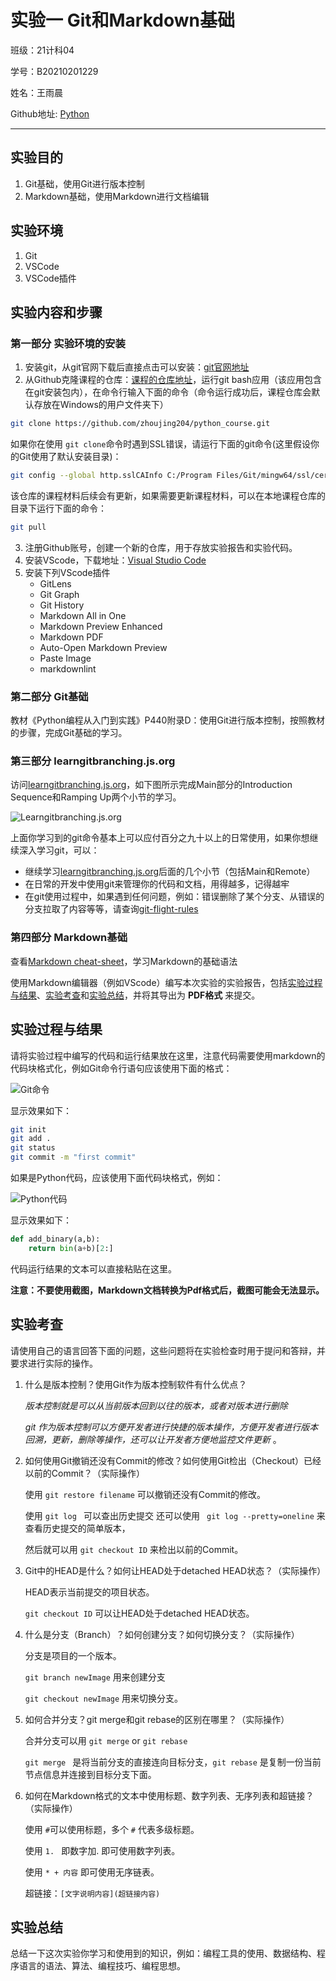 # 实验一 Git和Markdown基础

班级：21计科04

学号：B20210201229

姓名：王雨晨

Github地址: [Python](https://github.com/wycIT/Python)

---



## 实验目的

1. Git基础，使用Git进行版本控制
2. Markdown基础，使用Markdown进行文档编辑

## 实验环境

1. Git
2. VSCode
3. VSCode插件

## 实验内容和步骤

### 第一部分 实验环境的安装

1. 安装git，从git官网下载后直接点击可以安装：[git官网地址](https://git-scm.com/)
2. 从Github克隆课程的仓库：[课程的仓库地址](https://github.com/zhoujing204/python_course)，运行git bash应用（该应用包含在git安装包内），在命令行输入下面的命令（命令运行成功后，课程仓库会默认存放在Windows的用户文件夹下）

```bash
git clone https://github.com/zhoujing204/python_course.git
```

如果你在使用 `git clone`命令时遇到SSL错误，请运行下面的git命令(这里假设你的Git使用了默认安装目录)：

```bash
git config --global http.sslCAInfo C:/Program Files/Git/mingw64/ssl/certs/ca-bundle.crt
```

该仓库的课程材料后续会有更新，如果需要更新课程材料，可以在本地课程仓库的目录下运行下面的命令：

```bash
git pull
```

3. 注册Github账号，创建一个新的仓库，用于存放实验报告和实验代码。
4. 安装VScode，下载地址：[Visual Studio Code](https://code.visualstudio.com/)
5. 安装下列VScode插件
   - GitLens
   - Git Graph
   - Git History
   - Markdown All in One
   - Markdown Preview Enhanced
   - Markdown PDF
   - Auto-Open Markdown Preview
   - Paste Image
   - markdownlint

### 第二部分 Git基础


教材《Python编程从入门到实践》P440附录D：使用Git进行版本控制，按照教材的步骤，完成Git基础的学习。

### 第三部分 learngitbranching.js.org

访问[learngitbranching.js.org](https://learngitbranching.js.org)，如下图所示完成Main部分的Introduction Sequence和Ramping Up两个小节的学习。

![Learngitbranching.js.org](images/a.png)

上面你学习到的git命令基本上可以应付百分之九十以上的日常使用，如果你想继续深入学习git，可以：

- 继续学习[learngitbranching.js.org](https://learngitbranching.js.org)后面的几个小节（包括Main和Remote）
- 在日常的开发中使用git来管理你的代码和文档，用得越多，记得越牢
- 在git使用过程中，如果遇到任何问题，例如：错误删除了某个分支、从错误的分支拉取了内容等等，请查询[git-flight-rules](https://github.com/k88hudson/git-flight-rules)


### 第四部分 Markdown基础

查看[Markdown cheat-sheet](http://www.markdownguide.org/cheat-sheet)，学习Markdown的基础语法

使用Markdown编辑器（例如VScode）编写本次实验的实验报告，包括[实验过程与结果](#实验过程与结果)、[实验考查](#实验考查)和[实验总结](#实验总结)，并将其导出为 **PDF格式** 来提交。

## 实验过程与结果

请将实验过程中编写的代码和运行结果放在这里，注意代码需要使用markdown的代码块格式化，例如Git命令行语句应该使用下面的格式：

![Git命令](images/b.png)

显示效果如下：

```bash
git init
git add .
git status
git commit -m "first commit"
```

如果是Python代码，应该使用下面代码块格式，例如：

![Python代码](images/c.png)

显示效果如下：

```python
def add_binary(a,b):
    return bin(a+b)[2:]
```

代码运行结果的文本可以直接粘贴在这里。

**注意：不要使用截图，Markdown文档转换为Pdf格式后，截图可能会无法显示。**

## 实验考查

请使用自己的语言回答下面的问题，这些问题将在实验检查时用于提问和答辩，并要求进行实际的操作。

1. 什么是版本控制？使用Git作为版本控制软件有什么优点？

   *版本控制就是可以从当前版本回到以往的版本，或者对版本进行删除*

   *git 作为版本控制可以方便开发者进行快捷的版本操作，方便开发者进行版本回溯，更新，删除等操作，还可以让开发者方便地监控文件更新* 。
2. 如何使用Git撤销还没有Commit的修改？如何使用Git检出（Checkout）已经以前的Commit？（实际操作）

   使用 `git restore filename` 可以撤销还没有Commit的修改。

   使用 `git log ` 可以查出历史提交 还可以使用 ` git log --pretty=oneline` 来查看历史提交的简单版本，

   然后就可以用 `git checkout ID` 来检出以前的Commit。
3. Git中的HEAD是什么？如何让HEAD处于detached HEAD状态？（实际操作）

   HEAD表示当前提交的项目状态。

   `git checkout ID` 可以让HEAD处于detached HEAD状态。
4. 什么是分支（Branch）？如何创建分支？如何切换分支？（实际操作）

   分支是项目的一个版本。

   `git branch newImage` 用来创建分支

   `git checkout newImage` 用来切换分支。
5. 如何合并分支？git merge和git rebase的区别在哪里？（实际操作）

   合并分支可以用 `git merge` or `git rebase`

   `git merge ` 是将当前分支的直接连向目标分支，`git rebase` 是复制一份当前节点信息并连接到目标分支下面。
6. 如何在Markdown格式的文本中使用标题、数字列表、无序列表和超链接？（实际操作）

   使用 `#`可以使用标题，多个 `#` 代表多级标题。

   使用 `1. ` 即数字加. 即可使用数字列表。

   使用 `* + 内容` 即可使用无序链表。

   超链接：`[文字说明内容](超链接内容)`

## 实验总结

总结一下这次实验你学习和使用到的知识，例如：编程工具的使用、数据结构、程序语言的语法、算法、编程技巧、编程思想。

